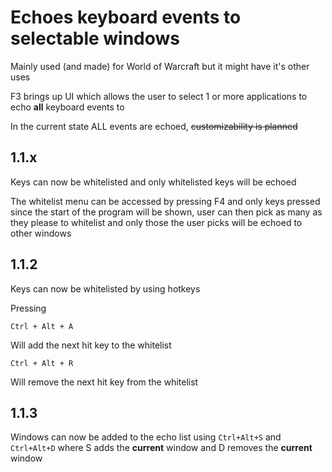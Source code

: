 # Echoes keyboard events to selectable windows

Mainly used (and made) for World of Warcraft but it might have it's other uses

F3 brings up UI which allows the user to select 1 or more applications to echo **all** keyboard events to

In the current state ALL events are echoed, ~~customizability is planned~~

## 1.1.x

Keys can now be whitelisted and only whitelisted keys will be echoed

The whitelist menu can be accessed by pressing F4 and only keys pressed since the start of the program will be shown, user can then pick as many as they please to whitelist and only those the user picks will be echoed to other windows

## 1.1.2

Keys can now be whitelisted by using hotkeys

Pressing

`Ctrl + Alt + A`

Will add the next hit key to the whitelist

`Ctrl + Alt + R`

Will remove the next hit key from the whitelist

## 1.1.3

Windows can now be added to the echo list using `Ctrl+Alt+S` and `Ctrl+Alt+D` where S adds the **current** window and D removes the **current** window